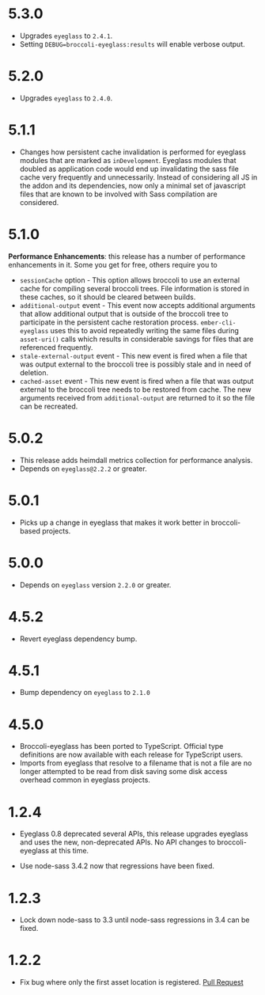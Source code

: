# 5.3.0

* Upgrades `eyeglass` to `2.4.1`.
* Setting `DEBUG=broccoli-eyeglass:results` will enable verbose output.

# 5.2.0

* Upgrades `eyeglass` to `2.4.0`.

# 5.1.1

* Changes how persistent cache invalidation is performed for eyeglass modules
  that are marked as `inDevelopment`. Eyeglass modules that doubled as
  application code would end up invalidating the sass file cache very
  frequently and unnecessarily. Instead of considering all JS in the addon
  and its dependencies, now only a minimal set of javascript files that are
  known to be involved with Sass compilation are considered.

# 5.1.0

**Performance Enhancements**: this release has a number of performance
enhancements in it. Some you get for free, others require you to

* `sessionCache` option - This option allows broccoli to use an external
  cache for compiling several broccoli trees. File information is stored
  in these caches, so it should be cleared between builds.
* `additional-output` event - This event now accepts additional arguments
  that allow additional output that is outside of the broccoli tree to
  participate in the persistent cache restoration process.
  `ember-cli-eyeglass` uses this to avoid repeatedly writing the same
  files during `asset-uri()` calls which results in considerable savings for
  files that are referenced frequently.
* `stale-external-output` event - This new event is fired when a file
  that was output external to the broccoli tree is possibly stale and
  in need of deletion.
* `cached-asset` event - This new event is fired when a file that was output
  external to the broccoli tree needs to be restored from cache. The new
  arguments received from `additional-output` are returned to it so the file
  can be recreated.

# 5.0.2

* This release adds heimdall metrics collection for performance analysis.
* Depends on `eyeglass@2.2.2` or greater.

# 5.0.1

* Picks up a change in eyeglass that makes it work better in broccoli-based projects.

# 5.0.0

* Depends on `eyeglass` version `2.2.0` or greater.

# 4.5.2

* Revert eyeglass dependency bump.

# 4.5.1

* Bump dependency on `eyeglass` to `2.1.0`

# 4.5.0

* Broccoli-eyeglass has been ported to TypeScript. Official type definitions are now available with each release for TypeScript users.
* Imports from eyeglass that resolve to a filename that is not a file are no longer attempted to be read from disk saving some disk access overhead common in eyeglass projects.

# 1.2.4

* Eyeglass 0.8 deprecated several APIs, this release upgrades eyeglass
  and uses the new, non-deprecated APIs. No API changes to
  broccoli-eyeglass at this time.

* Use node-sass 3.4.2 now that regressions have been fixed.

# 1.2.3

* Lock down node-sass to 3.3 until node-sass regressions in 3.4 can be fixed.

# 1.2.2

* Fix bug where only the first asset location is registered.
  [Pull Request](https://github.com/sass-eyeglass/broccoli-eyeglass/pull/20)
